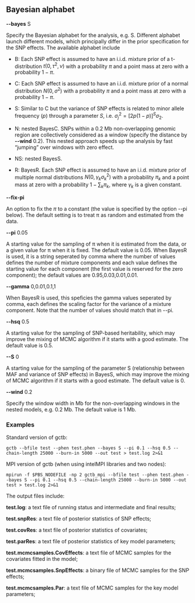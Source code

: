 
## Bayesian alphabet


**\--bayes** S

Specify the Bayesian alphabet for the analysis, e.g. S. Different alphabet launch different models, which principally differ in the prior specification for the SNP effects. The available alphabet include

* B: Each SNP effect is assumed to have an i.i.d. mixture prior of a t-distribution $t(0, \tau^2, \nu)$ with a probability $\pi$ and a point mass at zero with a probability $1-\pi$.

* C: Each SNP effect is assumed to have an i.i.d. mixture prior of a normal distribution $N(0, \sigma^2)$ with a probability $\pi$ and a point mass at zero with a probability $1-\pi$. 

* S: Similar to C but the variance of SNP effects is related to minor allele frequency ($p$) through a parameter $S$, i.e. $\sigma_j^2 = [2p(1-p)]^S \sigma_2$.

* N: nested BayesC. SNPs within a 0.2 Mb non-overlapping genomic region are collectively considered as a window (specify the distance by **\--wind** 0.2). This nested approach speeds up the analysis by fast “jumping” over windows with zero effect.

* NS: nested BayesS.

* R: BayesR. Each SNP effect is assumed to have an i.i.d. mixture prior of multiple normal distributions $N(0, \gamma_k \sigma_k^2)$ with a probability $\pi_k$ and a point mass at zero with a probability $1-\sum_k \pi_k$, where $\gamma_k$ is a given constant.

**\--fix-pi**

An option to fix the $\pi$ to a constant (the value is specified by the option --pi below). The default setting is to treat π as random and estimated from the data.

**\--pi** 0.05

A starting value for the sampling of π when it is estimated from the data, or a given value for π when it is fixed. The default value is 0.05. When BayesR is used, it is a string seperated by comma where the number of values defines the number of mixture components and each value defines the starting value for each component (the first value is reserved for the zero component); the default values are 0.95,0.03,0.01,0.01. 

**\--gamma** 0,0.01,0.1,1

When BayesR is used, this speficies the gamma values seperated by comma, each defines the scaling factor for the variance of a mixture component. Note that the number of values should match that in \--pi.

**\--hsq** 0.5

A starting value for the sampling of SNP-based heritability, which may improve the mixing of MCMC algorithm if it starts with a good estimate. The default value is 0.5.

**\--S** 0

A starting value for the sampling of the parameter S (relationship between MAF and variance of SNP effects) in BayesS, which may improve the mixing of MCMC algorithm if it starts with a good estimate. The default value is 0.

**\--wind** 0.2

Specify the window width in Mb for the non-overlapping windows in the nested models, e.g. 0.2 Mb. The default value is 1 Mb.

### Examples

Standard version of gctb:
```
gctb --bfile test --phen test.phen --bayes S --pi 0.1 --hsq 0.5 --chain-length 25000 --burn-in 5000 --out test > test.log 2>&1
```

MPI version of gctb (when using intelMPI libraries and two nodes):
```
mpirun -f $PBS_NODEFILE -np 2 gctb_mpi --bfile test --phen test.phen --bayes S --pi 0.1 --hsq 0.5 --chain-length 25000 --burn-in 5000 --out test > test.log 2>&1
```

The output files include:

**test.log**: a text file of running status and intermediate and final results;

**test.snpRes**: a text file of posterior statistics of SNP effects;

**test.covRes**: a text file of posterior statistics of covariates;

**test.parRes**: a text file of posterior statistics of key model parameters;

**test.mcmcsamples.CovEffects**: a text file of MCMC samples for the covariates fitted in the model;

**test.mcmcsamples.SnpEffects**: a binary file of MCMC samples for the SNP effects;

**test.mcmcsamples.Par**: a text file of MCMC samples for the key model parameters;









